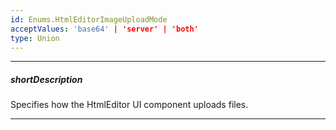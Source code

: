 ```yaml
---
id: Enums.HtmlEditorImageUploadMode
acceptValues: 'base64' | 'server' | 'both'
type: Union
---
```

---
##### shortDescription
Specifies how the HtmlEditor UI component uploads files.

---
<!--
dxHtmlEditorImageUpload.fileUploadMode(/api-reference/_hidden/dxHtmlEditorImageUpload/fileUploadMode.md)(ui/html_editor.d.ts)
-->